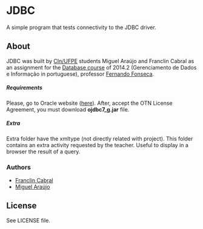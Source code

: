# JDBC

A simple program that tests connectivity to the JDBC driver.

## About

JDBC was built by [CIn/UFPE] students Miguel Araújo and Franclin Cabral as an 
assignment for the [Database course] of 2014.2 (Gerenciamento de 
Dados e Informação in portuguese), professor [Fernando Fonseca].

##### Requirements

Please, go to Oracle website ([here]). After, accept the OTN License Agreement, 
you must download __ojdbc7_g.jar__ file. 

##### Extra

Extra folder have the xmltype (not directly related with project). This folder 
contains an extra activity requested by the teacher. Useful to display in a 
browser the result of a query.

### Authors

+ [Franclin Cabral]
+ [Miguel Araújo]

## License

See LICENSE file.

[Fernando Fonseca]: http://www.di.ufpe.br/~fdfd/
[Miguel Araújo]: https://github.com/miguelarauj1o
[Franclin Cabral]: https://github.com/FranclinC
[CIn/UFPE]: http://www2.cin.ufpe.br/site/index.php
[Database course]: http://www.cin.ufpe.br/~if685/
[here]: http://www.oracle.com/technetwork/database/features/jdbc/jdbc-drivers-12c-download-1958347.html